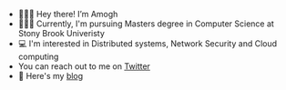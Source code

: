 - 🙋🏻‍♂️   Hey there! I’m Amogh
- 👨🏻‍🎓   Currently, I'm pursuing Masters degree in Computer Science at Stony Brook Univeristy
- 💻   I'm interested in Distributed systems, Network Security and Cloud computing 
- You can reach out to me on [Twitter](https://twitter.com/amoghjo8)
- 📑   Here's my [blog](https://magnifico.herokuapp.com/) 
<!---
amoghj8/amoghj8 is a ✨ special ✨ repository because its `README.md` (this file) appears on your GitHub profile.
You can click the Preview link to take a look at your changes.
--->
